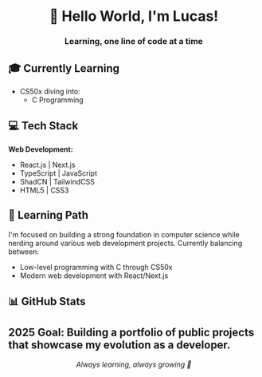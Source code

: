 <div align="center">
  <h1>👋 Hello World, I'm Lucas!</h1>
  <h3>Learning, one line of code at a time</h3>
</div>

## 🎓 Currently Learning
- CS50x diving into:
  - C Programming

## 💻 Tech Stack

**Web Development:**
- React.js | Next.js
- TypeScript | JavaScript
- ShadCN | TailwindCSS
- HTML5 | CSS3

## 🌱 Learning Path
I'm focused on building a strong foundation in computer science while nerding around various web development projects. Currently balancing between:
- Low-level programming with C through CS50x
- Modern web development with React/Next.js

## 📊 GitHub Stats
2025 Goal: Building a portfolio of public projects that showcase my evolution as a developer.
---
<div align="center">
  <i>Always learning, always growing 🚀</i>
</div>

